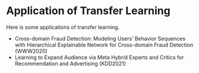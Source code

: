 # Application of Transfer Learning
Here is some applications of transfer learning.
* Cross-domain Fraud Detection: Modeling Users’ Behavior Sequences with Hierarchical Explainable Network for Cross-domain Fraud Detection (WWW2020)
* Learning to Expand Audience via Meta Hybrid Experts and Critics for Recommendation and Advertising (KDD2021)